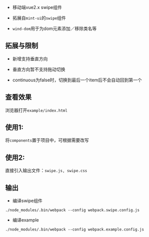 
- 移动端vue2.x swipe组件

- 拓展自```mint-ui```的```swipe```组件

- ```wind-dom```用于为dom元素添加／移除类名等

## 拓展与限制

- 新增支持垂直方向

- 垂直方向暂不支持拖动切换

- continuous为false时，切换到最后一个item后不会自动回到第一个

## 查看效果
浏览器打开```example/index.html```

## 使用1: 
将```components```置于项目中，可根据需要改写

## 使用2:
直接引入输出文件：```swipe.js, swipe.css```

## 输出
- 编译swipe组件
```
./node_modules/.bin/webpack --config webpack.swipe.config.js
```

- 编译example
```
./node_modules/.bin/webpack --config webpack.example.config.js
```

